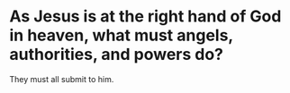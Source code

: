 # As Jesus is at the right hand of God in heaven, what must angels, authorities, and powers do?

They must all submit to him.
